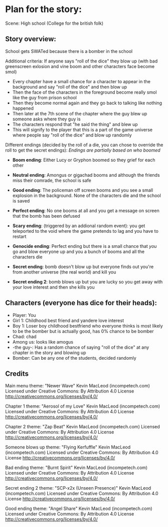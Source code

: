 # Plan for the story:

Scene: High school (College for the british folk)

## Story overview:

School gets SWATed because there is a bomber in the school

Additional criteria: If anyone says "roll of the dice" they blow up (with bad greenscreen exlosion and vine boom and other characters face become smol)
- Every chapter have a small chance for a character to appear in the background and say "roll of the dice" and then blow up
- Then the face of the characters in the foreground become really smol like the guy from prison school
- Then they become normal again and they go back to talking like nothing happened
- Then later at the 7th scene of the chapter where the guy blew up someone asks where they guy is
- The characters respond that "he said the thing" and blew up
- This will signify to the player that this is a part of the game universe where people say "roll of the dice" and blow up randomly

Different endings (decided by the roll of a die, you can chose to override the roll to get the secret endings):
*Endings are partially based on who boomed*

- __Boom ending__: Either Lucy or Gryphon boomed so they grief for each other
- __Neutral ending__: Amongus or gigachad booms and although the friends miss their comrade, the school is safe
- __Good ending__: The policeman off screen booms and you see a small explosion in the background. None of the characters die and the school is saved 
- __Perfect ending__: No one booms at all and you get a message on screen that the bomb has been defused
- __Scary ending__: (triggered by an addional random event): you get teleported to the void where the game pretends to lag and you have to restart
- __Genocide ending__: Perfect ending but there is a small chance that *you* go and blow everyone up and you a bunch of booms and all the characters die

- __Secret ending__: bomb doesn't blow up but everyone finds out you're from another universe (the real world) and kill you
- __Secret ending 2__: bomb blows up but you are lucky so you get away with your love interest and then she kills you

## Characters (everyone has dice for their heads):
- Player: You
- Girl 1: Childhood best friend and yandere love interest
- Boy 1: Loser boy childhood bestfriend who everyone thinks is most likely to be the bomber but is actually good, has 0% chance to be bomber
- Chad: chad
- Among us: looks like amogus
- -the guy-: Has a random chance of saying "roll of the dice" at any chapter in the story and blowing up
- Bomber: Can be any one of the students, decided randomly





## Credits
Main menu theme:
"Newer Wave" Kevin MacLeod (incompetech.com)
Licensed under Creative Commons: By Attribution 4.0 License
http://creativecommons.org/licenses/by/4.0/

Chapter 1 theme:
"Aerosol of my Love" Kevin MacLeod (incompetech.com)
Licensed under Creative Commons: By Attribution 4.0 License
http://creativecommons.org/licenses/by/4.0/

Chapter 2 theme:
"Zap Beat" Kevin MacLeod (incompetech.com)
Licensed under Creative Commons: By Attribution 4.0 License
http://creativecommons.org/licenses/by/4.0/

Someone blows up theme:
"Flying Kerfuffle" Kevin MacLeod (incompetech.com)
Licensed under Creative Commons: By Attribution 4.0 License
http://creativecommons.org/licenses/by/4.0/

Bad ending theme:
"Burnt Spirit" Kevin MacLeod (incompetech.com)
Licensed under Creative Commons: By Attribution 4.0 License
http://creativecommons.org/licenses/by/4.0/

Secret ending 2 theme:
"SCP-x2x (Unseen Presence)" Kevin MacLeod (incompetech.com)
Licensed under Creative Commons: By Attribution 4.0 License
http://creativecommons.org/licenses/by/4.0/

Good ending theme:
"Angel Share" Kevin MacLeod (incompetech.com)
Licensed under Creative Commons: By Attribution 4.0 License
http://creativecommons.org/licenses/by/4.0/